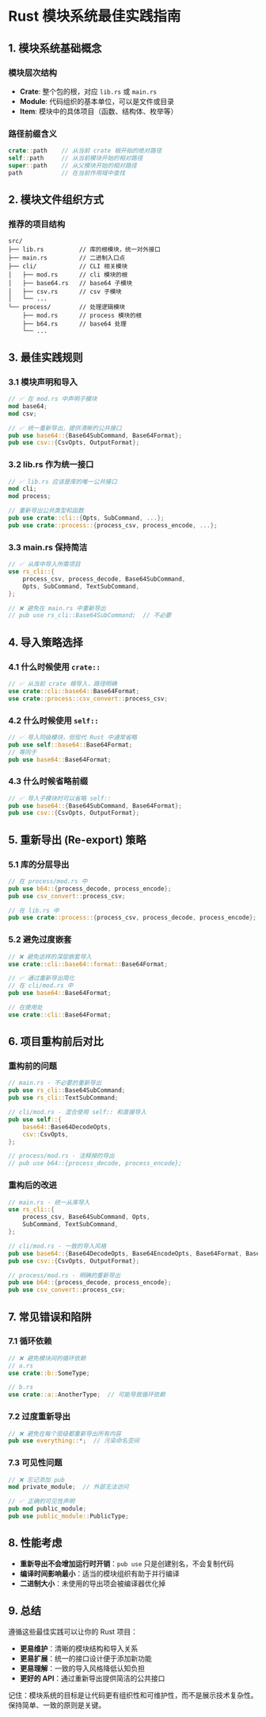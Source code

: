 # Rust 模块系统最佳实践指南

## 1. 模块系统基础概念

### 模块层次结构
- **Crate**: 整个包的根，对应 `lib.rs` 或 `main.rs`
- **Module**: 代码组织的基本单位，可以是文件或目录
- **Item**: 模块中的具体项目（函数、结构体、枚举等）

### 路径前缀含义
```rust
crate::path    // 从当前 crate 根开始的绝对路径
self::path     // 从当前模块开始的相对路径
super::path    // 从父模块开始的相对路径
path           // 在当前作用域中查找
```

## 2. 模块文件组织方式

### 推荐的项目结构
```
src/
├── lib.rs          // 库的根模块，统一对外接口
├── main.rs         // 二进制入口点
├── cli/            // CLI 相关模块
│   ├── mod.rs      // cli 模块的根
│   ├── base64.rs   // base64 子模块
│   ├── csv.rs      // csv 子模块
│   └── ...
└── process/        // 处理逻辑模块
    ├── mod.rs      // process 模块的根
    ├── b64.rs      // base64 处理
    └── ...
```

## 3. 最佳实践规则

### 3.1 模块声明和导入
```rust
// ✅ 在 mod.rs 中声明子模块
mod base64;
mod csv;

// ✅ 统一重新导出，提供清晰的公共接口
pub use base64::{Base64SubCommand, Base64Format};
pub use csv::{CsvOpts, OutputFormat};
```

### 3.2 lib.rs 作为统一接口
```rust
// ✅ lib.rs 应该是库的唯一公共接口
mod cli;
mod process;

// 重新导出公共类型和函数
pub use crate::cli::{Opts, SubCommand, ...};
pub use crate::process::{process_csv, process_encode, ...};
```

### 3.3 main.rs 保持简洁
```rust
// ✅ 从库中导入所需项目
use rs_cli::{
    process_csv, process_decode, Base64SubCommand,
    Opts, SubCommand, TextSubCommand,
};

// ❌ 避免在 main.rs 中重新导出
// pub use rs_cli::Base64SubCommand;  // 不必要
```

## 4. 导入策略选择

### 4.1 什么时候使用 `crate::`
```rust
// ✅ 从当前 crate 根导入，路径明确
use crate::cli::base64::Base64Format;
use crate::process::csv_convert::process_csv;
```

### 4.2 什么时候使用 `self::`
```rust
// ✅ 导入同级模块，但现代 Rust 中通常省略
pub use self::base64::Base64Format;
// 等同于
pub use base64::Base64Format;
```

### 4.3 什么时候省略前缀
```rust
// ✅ 导入子模块时可以省略 self::
pub use base64::{Base64SubCommand, Base64Format};
pub use csv::{CsvOpts, OutputFormat};
```

## 5. 重新导出 (Re-export) 策略

### 5.1 库的分层导出
```rust
// 在 process/mod.rs 中
pub use b64::{process_decode, process_encode};
pub use csv_convert::process_csv;

// 在 lib.rs 中
pub use crate::process::{process_csv, process_decode, process_encode};
```

### 5.2 避免过度嵌套
```rust
// ❌ 避免这样的深层嵌套导入
use crate::cli::base64::format::Base64Format;

// ✅ 通过重新导出简化
// 在 cli/mod.rs 中
pub use base64::Base64Format;

// 在使用处
use crate::cli::Base64Format;
```

## 6. 项目重构前后对比

### 重构前的问题
```rust
// main.rs - 不必要的重新导出
pub use rs_cli::Base64SubCommand;
pub use rs_cli::TextSubCommand;

// cli/mod.rs - 混合使用 self:: 和直接导入
pub use self::{
    base64::Base64DecodeOpts,
    csv::CsvOpts,
};

// process/mod.rs - 注释掉的导出
// pub use b64::{process_decode, process_encode};
```

### 重构后的改进
```rust
// main.rs - 统一从库导入
use rs_cli::{
    process_csv, Base64SubCommand, Opts,
    SubCommand, TextSubCommand,
};

// cli/mod.rs - 一致的导入风格
pub use base64::{Base64DecodeOpts, Base64EncodeOpts, Base64Format, Base64SubCommand};
pub use csv::{CsvOpts, OutputFormat};

// process/mod.rs - 明确的重新导出
pub use b64::{process_decode, process_encode};
pub use csv_convert::process_csv;
```

## 7. 常见错误和陷阱

### 7.1 循环依赖
```rust
// ❌ 避免模块间的循环依赖
// a.rs
use crate::b::SomeType;

// b.rs
use crate::a::AnotherType;  // 可能导致循环依赖
```

### 7.2 过度重新导出
```rust
// ❌ 避免在每个层级都重新导出所有内容
pub use everything::*;  // 污染命名空间
```

### 7.3 可见性问题
```rust
// ❌ 忘记添加 pub
mod private_module;  // 外部无法访问

// ✅ 正确的可见性声明
pub mod public_module;
pub use public_module::PublicType;
```

## 8. 性能考虑

- **重新导出不会增加运行时开销**：`pub use` 只是创建别名，不会复制代码
- **编译时间影响最小**：适当的模块组织有助于并行编译
- **二进制大小**：未使用的导出项会被编译器优化掉

## 9. 总结

遵循这些最佳实践可以让你的 Rust 项目：
- **更易维护**：清晰的模块结构和导入关系
- **更易扩展**：统一的接口设计便于添加新功能
- **更易理解**：一致的导入风格降低认知负担
- **更好的 API**：通过重新导出提供简洁的公共接口

记住：模块系统的目标是让代码更有组织性和可维护性，而不是展示技术复杂性。保持简单、一致的原则是关键。
